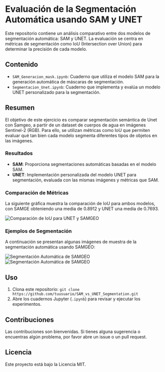 # Evaluación de la Segmentación Automática usando SAM y UNET

Este repositorio contiene un análisis comparativo entre dos modelos de segmentación automática: SAM y UNET. La evaluación se centra en métricas de segmentación como IoU (Intersection over Union) para determinar la precisión de cada modelo.

## Contenido

- `SAM_Generacion_mask.ipynb`: Cuaderno que utiliza el modelo SAM para la generación automática de máscaras de segmentación.
- `Segmentacion_Unet.ipynb`: Cuaderno que implementa y evalúa un modelo UNET personalizado para la segmentación.

## Resumen

El objetivo de este ejercicio es comparar segmentación semántica de Unet con Samgeo, a partir de un dataset de cuerpos de agua en imágenes Sentinel-2 (RGB). Para ello, se utilizan métricas como IoU que permiten evaluar qué tan bien cada modelo segmenta diferentes tipos de objetos en las imágenes.

### Resultados

- **SAM**: Proporciona segmentaciones automáticas basadas en el modelo SAM.
- **UNET**: Implementación personalizada del modelo UNET para segmentación, evaluada con las mismas imágenes y métricas que SAM.

### Comparación de Métricas

La siguiente gráfica muestra la comparación de IoU para ambos modelos, con SAMGE obteniendo una media de 0.8912 y UNET una media de 0.7693.

![Comparación de IoU para UNET y SAMGEO](ruta/a/la/imagen.png)

### Ejemplos de Segmentación

A continuación se presentan algunas imágenes de muestra de la segmentación automática usando SAMGEO:

![Segmentación Automática de SAMGEO](ruta/a/la/imagen1.png)
![Segmentación Automática de SAMGEO](ruta/a/la/imagen2.png)

## Uso

1. Clona este repositorio: `git clone https://github.com/tuusuario/SAM_vs_UNET_Segmentation.git`
2. Abre los cuadernos Jupyter (`.ipynb`) para revisar y ejecutar los experimentos.

## Contribuciones

Las contribuciones son bienvenidas. Si tienes alguna sugerencia o encuentras algún problema, por favor abre un issue o un pull request.

## Licencia

Este proyecto está bajo la Licencia MIT.
